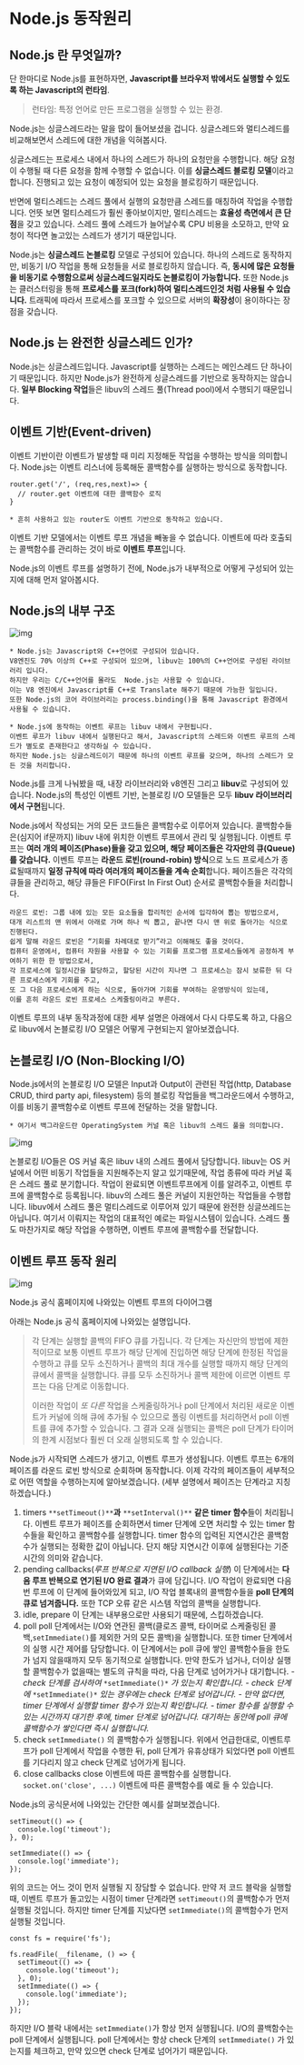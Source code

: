 # Node.js 동작원리

## Node.js 란 무엇일까?

단 한마디로 Node.js를 표현하자면, **Javascript를 브라우저 밖에서도 실행할 수 있도록 하는 Javascript의 런타임**.

> 런타임: 특정 언어로 만든 프로그램을 실행할 수 있는 환경.

Node.js는 싱글스레드라는 말을 많이 들어보셨을 겁니다. 싱글스레드와 멀티스레드를 비교해보면서 스레드에 대한 개념을 익혀봅시다.

싱글스레드는 프로세스 내에서 하나의 스레드가 하나의 요청만을 수행합니다. 해당 요청이 수행될 때 다른 요청을 함께 수행할 수 없습니다. 이를 **싱글스레드 블로킹 모델**이라고 합니다. 진행되고 있는 요청이 예정되어 있는 요청을 블로킹하기 때문입니다.

반면에 멀티스레드는 스레드 풀에서 실행의 요청만큼 스레드를 매칭하여 작업을 수행합니다. 언뜻 보면 멀티스레드가 훨씬 좋아보이지만, 멀티스레드는 **효율성 측면에서 큰 단점**을 갖고 있습니다. 스레드 풀에 스레드가 늘어날수록 CPU 비용을 소모하고, 만약 요청이 적다면 놀고있는 스레드가 생기기 때문입니다.

Node.js는 **싱글스레드 논블로킹** 모델로 구성되어 있습니다. 하나의 스레드로 동작하지만, 비동기 I/O 작업을 통해 요청들을 서로 블로킹하지 않습니다. 즉, **동시에 많은 요청들을 비동기로 수행함으로써 싱글스레드일지라도 논블로킹이 가능합니다.**
또한 Node.js는 클러스터링을 통해 **프로세스를 포크(fork)하여 멀티스레드인것 처럼 사용될 수 있습니다.** 트래픽에 따라서 프로세스를 포크할 수 있으므로 서버의 **확장성**이 용이하다는 장점을 갖습니다.

## Node.js 는 완전한 싱글스레드 인가?

Node.js는 싱글스레드입니다. Javascript를 실행하는 스레드는 메인스레드 단 하나이기 때문입니다. 하지만 Node.js가 완전하게 싱글스레드를 기반으로 동작하지는 않습니다. **일부 Blocking 작업**들은 libuv의 스레드 풀(Thread pool)에서 수행되기 때문입니다. 

## 이벤트 기반(Event-driven)

이벤트 기반이란 이벤트가 발생할 때 미리 지정해둔 작업을 수행하는 방식을 의미합니다. Node.js는 이벤트 리스너에 등록해둔 콜백함수를 실행하는 방식으로 동작합니다.

```
router.get('/', (req,res,next)=> {
  // router.get 이벤트에 대한 콜백함수 로직
}

* 흔히 사용하고 있는 router도 이벤트 기반으로 동작하고 있습니다.
```

이벤트 기반 모델에서는 이벤트 루프 개념을 빼놓을 수 없습니다. 이벤트에 따라 호출되는 콜백함수를 관리하는 것이 바로 **이벤트 루프**입니다.


Node.js의 이벤트 루프를 설명하기 전에, Node.js가 내부적으로 어떻게 구성되어 있는지에 대해 먼저 알아봅시다.

## Node.js의 내부 구조



![img](./image/nodejsProcess/image1.png)

```
* Node.js는 Javascript와 C++언어로 구성되어 있습니다. 
V8엔진도 70% 이상의 C++로 구성되어 있으며, libuv는 100%의 C++언어로 구성된 라이브러리 입니다. 
하지만 우리는 C/C++언어를 몰라도  Node.js는 사용할 수 있습니다. 
이는 V8 엔진에서 Javascript를 C++로 Translate 해주기 때문에 가능한 일입니다. 
또한 Node.js의 코어 라이브러리는 process.binding()을 통해 Javascript 환경에서 사용될 수 있습니다.

* Node.js에 동작하는 이벤트 루프는 libuv 내에서 구현됩니다. 
이벤트 루프가 libuv 내에서 실행된다고 해서, Javascript의 스레드와 이벤트 루프의 스레드가 별도로 존재한다고 생각하실 수 있습니다. 
하지만 Node.js는 싱글스레드이기 때문에 하나의 이벤트 루프를 갖으며, 하나의 스레드가 모든 것을 처리합니다.
```

Node.js를 크게 나눠봤을 때, 내장 라이브러리와 v8엔진 그리고 **libuv**로 구성되어 있습니다. Node.js의 특성인 이벤트 기반, 논블로킹 I/O 모델들은 모두 **libuv 라이브러리에서 구현**됩니다.

Node.js에서 작성되는 거의 모든 코드들은 콜백함수로 이루어져 있습니다. 콜백함수들은(심지어 if문까지) libuv 내에 위치한 이벤트 루프에서 관리 및 실행됩니다.
이벤트 루프는 **여러 개의 페이즈(Phase)들을 갖고 있으며, 해당 페이즈들은 각자만의 큐(Queue)를 갖습니다.** 이벤트 루프는 **라운드 로빈(round-robin) 방식**으로 노드 프로세스가 종료될때까지 **일정 규칙에 따라 여러개의 페이즈들을 계속 순회**합니다. 페이즈들은 각각의 큐들을 관리하고, 해당 큐들은 FIFO(First In First Out) 순서로 콜백함수들을 처리합니다.

```
라운드 로빈: 그룹 내에 있는 모든 요소들을 합리적인 순서에 입각하여 뽑는 방법으로서, 
대개 리스트의 맨 위에서 아래로 가며 하나 씩 뽑고, 끝나면 다시 맨 위로 돌아가는 식으로 진행된다. 
쉽게 말해 라운드 로빈은 “기회를 차례대로 받기”라고 이해해도 좋을 것이다. 
컴퓨터 운영에서, 컴퓨터 자원을 사용할 수 있는 기회를 프로그램 프로세스들에게 공정하게 부여하기 위한 한 방법으로서, 
각 프로세스에 일정시간을 할당하고, 할당된 시간이 지나면 그 프로세스는 잠시 보류한 뒤 다른 프로세스에게 기회를 주고, 
또 그 다음 프로세스에게 하는 식으로, 돌아가며 기회를 부여하는 운영방식이 있는데, 
이를 흔히 라운드 로빈 프로세스 스케줄링이라고 부른다.
```

이벤트 루프의 내부 동작과정에 대한 세부 설명은 아래에서 다시 다루도록 하고, 다음으로 libuv에서 논블로킹 I/O 모델은 어떻게 구현되는지 알아보겠습니다.

## 논블로킹 I/O (Non-Blocking I/O)

Node.js에서의 논블로킹 I/O 모델은 Input과 Output이 관련된 작업(http, Database CRUD, third party api, filesystem) 등의 블로킹 작업들을 백그라운드에서 수행하고, 이를 비동기 콜백함수로 이벤트 루프에 전달하는 것을 말합니다.

```
* 여기서 백그라운드란 OperatingSystem 커널 혹은 libuv의 스레드 풀을 의미합니다.
```

![img](./image/nodejsProcess/image2.png)

논블로킹 I/O들은 OS 커널 혹은 libuv 내의 스레드 풀에서 담당합니다. libuv는 OS 커널에서 어떤 비동기 작업들을 지원해주는지 알고 있기때문에, 작업 종류에 따라 커널 혹은 스레드 풀로 분기합니다. 작업이 완료되면 이벤트루프에게 이를 알려주고, 이벤트 루프에 콜백함수로 등록됩니다. libuv의 스레드 풀은 커널이 지원안하는 작업들을 수행합니다.  libuv에서 스레드 풀은 멀티스레드로 이루어져 있기 때문에 완전한 싱글쓰레드는 아닙니다. 여기서 이뤄지는 작업의 대표적인 예로는 파일시스템이 있습니다. 스레드 풀도 마찬가지로 해당 작업을 수행하면, 이벤트 루프에 콜백함수를 전달합니다.

## 이벤트 루프 동작 원리

![img](https://miro.medium.com/max/700/1*EysVFSU5tYH-6nsg8ZSmNg.png)

Node.js 공식 홈페이지에 나와있는 이벤트 루프의 다이어그램

아래는 Node.js 공식 홈페이지에 나와있는 설명입니다.

> 각 단계는 실행할 콜백의 FIFO 큐를 가집니다. 각 단계는 자신만의 방법에 제한적이므로 보통 이벤트 루프가 해당 단계에 진입하면 해당 단계에 한정된 작업을 수행하고 큐를 모두 소진하거나 콜백의 최대 개수를 실행할 때까지 해당 단계의 큐에서 콜백을 실행합니다. 큐를 모두 소진하거나 콜백 제한에 이르면 이벤트 루프는 다음 단계로 이동합니다.
>
> 이러한 작업이 *또 다른* 작업을 스케줄링하거나 poll 단계에서 처리된 새로운 이벤트가 커널에 의해 큐에 추가될 수 있으므로 폴링 이벤트를 처리하면서 poll 이벤트를 큐에 추가할 수 있습니다. 그 결과 오래 실행되는 콜백은 poll 단계가 타이머의 한계 시점보다 훨씬 더 오래 실행되도록 할 수 있습니다.

Node.js가 시작되면 스레드가 생기고, 이벤트 루프가 생성됩니다. 이벤트 루프는 6개의 페이즈를 라운드 로빈 방식으로 순회하며 동작합니다. 이제 각각의 페이즈들이 세부적으로 어떤 역할을 수행하는지에 알아보겠습니다. (세부 설명에서 페이즈는 단계라고 지칭하겠습니다.)

1. timers
   `**setTimeout()**`**과** `**setInterval()**` **같은 timer 함수**들이 처리됩니다. 이벤트 루프가 페이즈를 순회하면서 timer 단계에 오면 처리할 수 있는 timer 함수들을 확인하고 콜백함수를 실행합니다. timer 함수의 입력된 지연시간은 콜백함수가 실행되는 정확한 값이 아닙니다. 단지 해당 지연시간 이후에 실행된다는 기준시간의 의미와 같습니다.
2. pending callbacks(*루프 반복으로 지연된 I/O callback 실행*)
   이 단계에서는 **다음 루프 반복으로 연기된 I/O 완료 결과**가 큐에 담깁니다. I/O 작업이 완료되면 다음번 루프에 이 단계에 들어와있게 되고, I/O 작업 블록내의 콜백함수들을 **poll 단계의 큐로 넘겨줍니다.** 또한 TCP 오류 같은 시스템 작업의 콜백을 실행합니다.
3. idle, prepare
   이 단계는 내부용으로만 사용되기 때문에, 스킵하겠습니다.
4. poll
   poll 단계에서는 I/O와 연관된 콜백(클로즈 콜백, 타이머로 스케줄링된 콜백,`setImmediate()`를 제외한 거의 모든 콜백)을 실행합니다. 또한 timer 단계에서의 실행 시간 제어를 담당합니다. 이 단계에서는 poll 큐에 쌓인 콜백함수들을 한도가 넘지 않을때까지 모두 동기적으로 실행합니다. 만약 한도가 넘거나, 더이상 실행할 콜백함수가 없을때는 별도의 규칙을 따라, 다음 단계로 넘어가거나 대기합니다.
   *- check 단계를 검사하여* `*setImmediate()*` *가 있는지 확인합니다.
   \- check 단계에* `*setImmediate()*` *있는 경우에는 check 단계로 넘어갑니다.
   \- 만약 없다면, timer 단계에서 실행할 timer 함수가 있는지 확인합니다.
   \- timer 함수를 실행할 수 있는 시간까지 대기한 후에, timer 단계로 넘어갑니다. 대기하는 동안에 poll 큐에 콜백함수가 쌓인다면 즉시 실행합니다.*
5. check
   `setImmediate()` 의 콜백함수가 실행됩니다. 위에서 언급한대로, 이벤트루프가 poll 단계에서 작업을 수행한 뒤, poll 단계가 유휴상태가 되었다면 poll 이벤트를 기다리지 않고 check 단계로 넘어가게 됩니다.
6. close callbacks
   close 이벤트에 따른 콜백함수를 실행합니다. `socket.on('close', ...)` 이벤트에 따른 콜백함수를 예로 들 수 있습니다.

Node.js의 공식문서에 나와있는 간단한 예시를 살펴보겠습니다.

```
setTimeout(() => {
  console.log('timeout');
}, 0);

setImmediate(() => {
  console.log('immediate');
});
```

위의 코드는 어느 것이 먼저 실행될 지 장담할 수 없습니다.
만약 저 코드 블락을 실행할때, 이벤트 루프가 돌고있는 시점이 timer 단계라면 `setTimeout()`의 콜백함수가 먼저 실행될 것입니다. 하지만 timer 단계를 지났다면 `setImmediate()`의 콜백함수가 먼저 실행될 것입니다.

```
const fs = require('fs');

fs.readFile(__filename, () => {
  setTimeout(() => {
    console.log('timeout');
  }, 0);
  setImmediate(() => {
    console.log('immediate');
  });
});
```

하지만 I/O 블락 내에서는 `setImmediate()`가 항상 먼저 실행됩니다. I/O의 콜백함수는 poll 단계에서 실행됩니다. poll 단계에서는 항상 check 단계의 `setImmediate()` 가 있는지를 체크하고, 만약 있으면 check 단계로 넘어가기 때문입니다.
